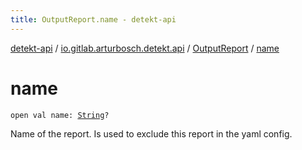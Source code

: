 ```yaml
---
title: OutputReport.name - detekt-api
---
```


[detekt-api](../../index.html) / [io.gitlab.arturbosch.detekt.api](../index.html) / [OutputReport](index.html) / [name](./name.html)

# name

`open val name: `[`String`](https://kotlinlang.org/api/latest/jvm/stdlib/kotlin/-string/index.html)`?`

Name of the report. Is used to exclude this report in the yaml config.

